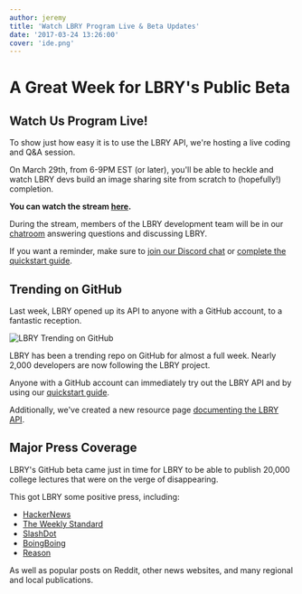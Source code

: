 ```yaml
---
author: jeremy
title: 'Watch LBRY Program Live & Beta Updates'
date: '2017-03-24 13:26:00'
cover: 'ide.png'
---
```

# A Great Week for LBRY's Public Beta

## Watch Us Program Live!

To show just how easy it is to use the LBRY API, we're hosting a live coding and Q&A session.

On March 29th, from 6-9PM EST (or later), you'll be able to heckle and watch LBRY devs build an image sharing site from scratch to (hopefully!) completion.

**You can watch the stream [here](https://www.youtube.com/watch?v=C9LCapt_OYw).**

During the stream, members of the LBRY development team will be in our [chatroom](https://chat.lbry.io) answering questions and discussing LBRY.

If you want a reminder, make sure to [join our Discord chat](https://slack.lbry.io) or [complete the quickstart guide](https://lbry.io/quickstart).

## Trending on GitHub

Last week, LBRY opened up its API to anyone with a GitHub account, to a fantastic reception.

![LBRY Trending on GitHub](https://lbry.io/img/news/lbry-github-trending.png)

LBRY has been a trending repo on GitHub for almost a full week. Nearly 2,000 developers are now following the LBRY project.

Anyone with a GitHub account can immediately try out the LBRY API and by using our [quickstart guide](https://lbry.io/quickstart).

Additionally, we've created a new resource page [documenting the LBRY API](https://lbryio.github.io/lbry/).

## Major Press Coverage

LBRY's GitHub beta came just in time for LBRY to be able to publish 20,000 college lectures that were on the verge of disappearing.

This got LBRY some positive press, including:

- [HackerNews](https://news.ycombinator.com/item?id=13928774)
- [The Weekly Standard](http://www.weeklystandard.com/thwarting-the-grievance-industrial-complex/article/2007248)
- [SlashDot](https://it.slashdot.org/story/17/03/16/202251/20000-worldclass-university-lectures-made-illegal-so-we-irrevocably-mirrored-them)
- [BoingBoing](https://boingboing.net/2017/03/17/fahrenheit-451.html)
- [Reason](http://reason.com/blog/2017/03/17/berkeleys-online-library-saved-cornel-we)

As well as popular posts on Reddit, other news websites, and many regional and local publications.

